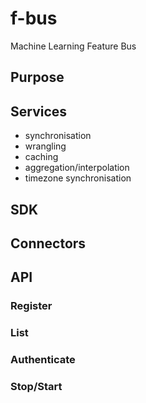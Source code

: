 # f-bus
Machine Learning Feature Bus

## Purpose

## Services

- synchronisation
- wrangling
- caching
- aggregation/interpolation
- timezone synchronisation

## SDK

## Connectors

## API

### Register

### List

### Authenticate

### Stop/Start

### 
